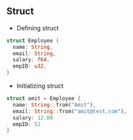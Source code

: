 ## Struct
- Defining struct
```rust
struct Employee {
  name: String,
  email: String,
  salary: f64,
  empID: u32,
}
```
- Initializing struct
```rust
struct amit = Employee {
  name: String::from("Amit"),
  email: String::from("amit@test.com"),
  salary: 12.00
  empID: 52
}
```
